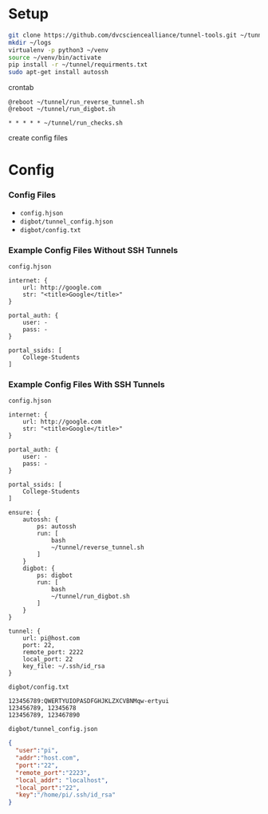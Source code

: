 # Setup

```bash
git clone https://github.com/dvcsciencealliance/tunnel-tools.git ~/tunnel
mkdir ~/logs
virtualenv -p python3 ~/venv
source ~/venv/bin/activate
pip install -r ~/tunnel/requirments.txt
sudo apt-get install autossh
```

crontab

```crontab
@reboot ~/tunnel/run_reverse_tunnel.sh
@reboot ~/tunnel/run_digbot.sh

* * * * * ~/tunnel/run_checks.sh
```

create config files

# Config

### Config Files
* `config.hjson`
* `digbot/tunnel_config.hjson`
* `digbot/config.txt`

### Example Config Files Without SSH Tunnels

`config.hjson`
```hjson
internet: {
    url: http://google.com
    str: "<title>Google</title>"
}

portal_auth: {
    user: -
    pass: -
}

portal_ssids: [
    College-Students
]
```

### Example Config Files With SSH Tunnels
`config.hjson`
```hjson
internet: {
    url: http://google.com
    str: "<title>Google</title>"
}

portal_auth: {
    user: -
    pass: -
}

portal_ssids: [
    College-Students
]

ensure: {
    autossh: {
        ps: autossh
        run: [
            bash
            ~/tunnel/reverse_tunnel.sh
        ]
    }
    digbot: {
        ps: digbot
        run: [
            bash
            ~/tunnel/run_digbot.sh
        ]
    }
}

tunnel: {
    url: pi@host.com
    port: 22,
    remote_port: 2222
    local_port: 22
    key_file: ~/.ssh/id_rsa
}
```

`digbot/config.txt`
```
123456789:QWERTYUIOPASDFGHJKLZXCVBNMqw-ertyui
123456789, 12345678
123456789, 123467890
```

`digbot/tunnel_config.json`
```json
{
  "user":"pi",
  "addr":"host.com",
  "port":"22",
  "remote_port":"2223",
  "local_addr": "localhost",
  "local_port":"22",
  "key":"/home/pi/.ssh/id_rsa"
}
```
